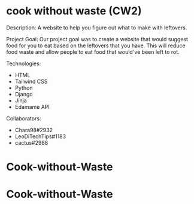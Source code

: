 # cook without waste (CW2)

Description:
A website to help you figure out what to make with leftovers.

Project Goal:
Our project goal was to create a website that would suggest food for you to eat based on the leftovers that you have. This will reduce food waste and allow people to eat food that would've been left to rot.

Technologies:
- HTML
- Tailwind CSS
- Python
- Django
- Jinja
- Edamame API

Collaborators:
- Chara98#2932
- LeoDiTechTips#1183
- cactus#2988
# Cook-without-Waste
# Cook-without-Waste
